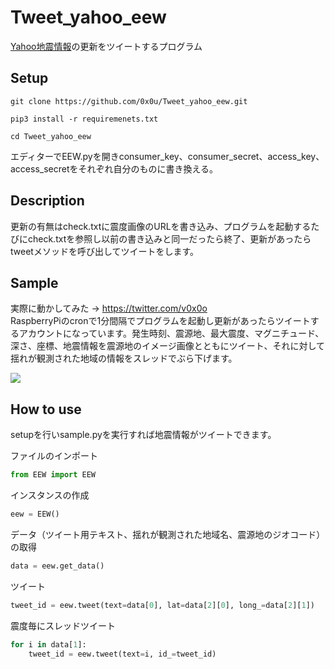# Tweet_yahoo_eew
[Yahoo地震情報](https://typhoon.yahoo.co.jp/weather/earthquake/)の更新をツイートするプログラム
## Setup
```git clone https://github.com/0x0u/Tweet_yahoo_eew.git```  

```pip3 install -r requiremenets.txt```  

```cd Tweet_yahoo_eew```  

エディターでEEW.pyを開きconsumer_key、consumer_secret、access_key、access_secretをそれぞれ自分のものに書き換える。  

## Description
更新の有無はcheck.txtに震度画像のURLを書き込み、プログラムを起動するたびにcheck.txtを参照し以前の書き込みと同一だったら終了、更新があったらtweetメソッドを呼び出してツイートをします。 

## Sample
実際に動かしてみた → https://twitter.com/v0x0o  
RaspberryPiのcronで1分間隔でプログラムを起動し更新があったらツイートするアカウントになっています。発生時刻、震源地、最大震度、マグニチュード、深さ、座標、地震情報を震源地のイメージ画像とともにツイート、それに対して揺れが観測された地域の情報をスレッドでぶら下げます。  

<img src="https://i.imgur.com/rRE5ylI.png">

## How to use
setupを行いsample.pyを実行すれば地震情報がツイートできます。  

ファイルのインポート  
```Python
from EEW import EEW
```
インスタンスの作成　　
```Python
eew = EEW()
```
データ（ツイート用テキスト、揺れが観測された地域名、震源地のジオコード）の取得　　
```Python
data = eew.get_data()
```

ツイート　　
```Python
tweet_id = eew.tweet(text=data[0], lat=data[2][0], long_=data[2][1])
```
震度毎にスレッドツイート
```Python
for i in data[1]:
    tweet_id = eew.tweet(text=i, id_=tweet_id)
```


